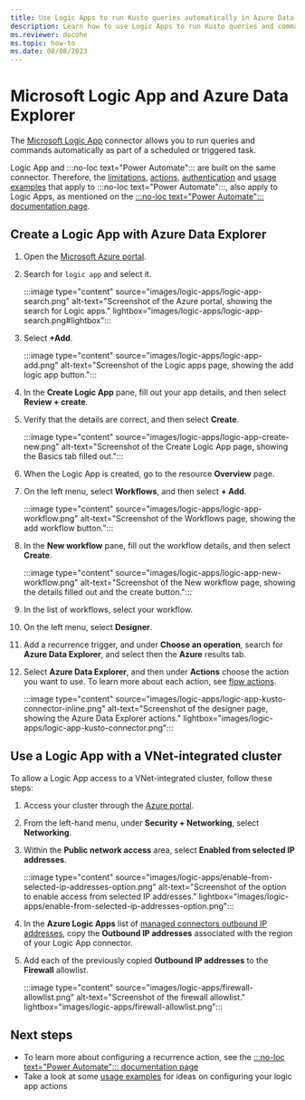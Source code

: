 ```yaml
---
title: Use Logic Apps to run Kusto queries automatically in Azure Data Explorer
description: Learn how to use Logic Apps to run Kusto queries and commands automatically and schedule them.
ms.reviewer: docohe
ms.topic: how-to
ms.date: 08/08/2023
---
```


# Microsoft Logic App and Azure Data Explorer

The [Microsoft Logic App](/azure/logic-apps/logic-apps-what-are-logic-apps) connector allows you to run queries and commands automatically as part of a scheduled or triggered task.

Logic App and :::no-loc text="Power Automate"::: are built on the same connector. Therefore, the [limitations](../../flow.md#limitations), [actions](../../flow.md#flow-actions), [authentication](../../flow.md#authentication) and [usage examples](../../flow-usage.md) that apply to :::no-loc text="Power Automate":::, also apply to Logic Apps, as mentioned on the [:::no-loc text="Power Automate"::: documentation page](../../flow.md).

## Create a Logic App with Azure Data Explorer

1. Open the [Microsoft Azure portal](https://ms.portal.azure.com/).
1. Search for `logic app` and select it.

    :::image type="content" source="images/logic-apps/logic-app-search.png" alt-text="Screenshot of the Azure portal, showing the search for Logic apps." lightbox="images/logic-apps/logic-app-search.png#lightbox":::

1. Select **+Add**.

    :::image type="content" source="images/logic-apps/logic-app-add.png" alt-text="Screenshot of the Logic apps page, showing the add logic app button.":::

1. In the **Create Logic App** pane, fill out your app details, and then select **Review + create**.
1. Verify that the details are correct, and then select **Create**.

    :::image type="content" source="images/logic-apps/logic-app-create-new.png" alt-text="Screenshot of the Create Logic App page, showing the Basics tab filled out.":::

1. When the Logic App is created, go to the resource **Overview** page.
1. On the left menu, select **Workflows**, and then select **+ Add**.

    :::image type="content" source="images/logic-apps/logic-app-workflow.png" alt-text="Screenshot of the Workflows page, showing the add workflow button.":::

1. In the **New workflow** pane, fill out the workflow details, and then select **Create**.

    :::image type="content" source="images/logic-apps/logic-app-new-workflow.png" alt-text="Screenshot of the New workflow page, showing the details filled out and the create button.":::

1. In the list of workflows, select your workflow.
1. On the left menu, select **Designer**.
1. Add a recurrence trigger, and under **Choose an operation**, search for **Azure Data Explorer**, and select then the **Azure** results tab.
1. Select **Azure Data Explorer**, and then under **Actions** choose the action you want to use. To learn more about each action, see [flow actions](../../flow.md#flow-actions).

    :::image type="content" source="images/logic-apps/logic-app-kusto-connector-inline.png" alt-text="Screenshot of the designer page, showing the Azure Data Explorer actions." lightbox="images/logic-apps/logic-app-kusto-connector.png":::

## Use a Logic App with a VNet-integrated cluster

To allow a Logic App access to a VNet-integrated cluster, follow these steps:

1. Access your cluster through the [Azure portal](https://ms.portal.azure.com/).
1. From the left-hand menu, under **Security + Networking**, select **Networking**.
1. Within the **Public network access** area, select **Enabled from selected IP addresses**.
    
    :::image type="content" source="images/logic-apps/enable-from-selected-ip-addresses-option.png" alt-text="Screenshot of the option to enable access from selected IP addresses." lightbox="images/logic-apps/enable-from-selected-ip-addresses-option.png":::

1. In the **Azure Logic Apps** list of [managed connectors outbound IP addresses](/connectors/common/outbound-ip-addresses#azure-logic-apps), copy the **Outbound IP addresses** associated with the region of your Logic App connector.
1. Add each of the previously copied **Outbound IP addresses** to the **Firewall** allowlist.

    :::image type="content" source="images/logic-apps/firewall-allowlist.png" alt-text="Screenshot of the firewall allowlist." lightbox="images/logic-apps/firewall-allowlist.png":::

## Next steps

* To learn more about configuring a recurrence action, see the [:::no-loc text="Power Automate"::: documentation page](../../flow.md)
* Take a look at some [usage examples](../../flow-usage.md) for ideas on configuring your logic app actions
